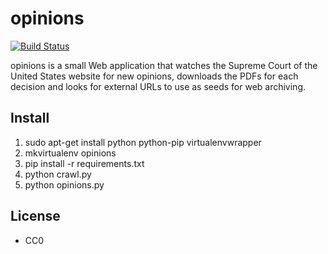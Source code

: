 # opinions

[![Build Status](https://travis-ci.org/edsu/opinions.svg)](http://travis-ci.org/edsu/opinions)

opinions is a small Web application that watches the Supreme Court 
of the United States website for new opinions, downloads the PDFs for each
decision and looks for external URLs to use as seeds for web archiving. 

## Install

1. sudo apt-get install python python-pip virtualenvwrapper
1. mkvirtualenv opinions
1. pip install -r requirements.txt
1. python crawl.py
1. python opinions.py

## License

* CC0
